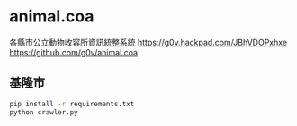# animal.coa

各縣市公立動物收容所資訊統整系統 
https://g0v.hackpad.com/JBhVDOPxhxe
https://github.com/g0v/animal.coa

## 基隆市

```bash
pip install -r requirements.txt
python crawler.py
```
